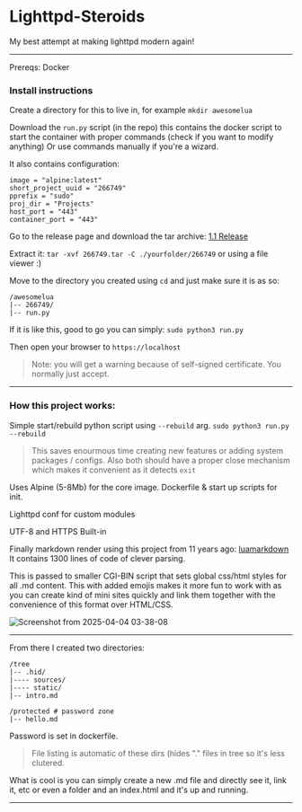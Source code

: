 # Lighttpd-Steroids
My best attempt at making lighttpd modern again!

---

Prereqs: Docker

### Install instructions

Create a directory for this to live in, for example `mkdir awesomelua`

Download the `run.py` script (in the repo) this contains the docker script to start the container with proper commands (check if you want to modify anything)
Or use commands manually if you're a wizard. 

It also contains configuration:
```
image = "alpine:latest" 
short_project_uuid = "266749"
pprefix = "sudo"
proj_dir = "Projects"
host_port = "443"
container_port = "443"
``` 

Go to the release page and download the tar archive: [1.1 Release](https://github.com/h8d13/Lighttpd-Steroids/releases/tag/1.1)

Extract it: `tar -xvf 266749.tar -C ./yourfolder/266749` or using a file viewer :)

Move to the directory you created using `cd` and just make sure it is as so:
```
/awesomelua
|-- 266749/
|-- run.py
```

If it is like this, good to go you can simply: `sudo python3 run.py`

Then open your browser to `https://localhost` 
> Note: you will get a warning because of self-signed certificate. 
> You normally just accept.

----

### How this project works:

Simple start/rebuild python script using `--rebuild` arg. 
`sudo python3 run.py --rebuild`

> This saves enourmous time creating new features or adding system packages / configs.
> Also both should have a proper close mechanism which makes it convenient as it detects `exit`  

Uses Alpine (5-8Mb) for the core image. 
Dockerfile & start up scripts for init.

Lighttpd conf for custom modules

UTF-8 and HTTPS Built-in 

Finally markdown render using this project from 11 years ago: [luamarkdown](https://github.com/speedata/luamarkdown/tree/master) It contains 1300 lines of code of clever parsing. 

This is passed to smaller CGI-BIN script that sets global css/html styles for all .md content. 
This with added emojis makes it more fun to work with as you can create kind of mini sites quickly and link them together with the convenience of this format over HTML/CSS. 

![Screenshot from 2025-04-04 03-38-08](https://github.com/user-attachments/assets/ce0faedf-46a0-43a5-b071-9e0b36fad881)

----

From there I created two directories:
```
/tree
|-- .hid/
|---- sources/
|---- static/
|-- intro.md

/protected # password zone
|-- hello.md
```
Password is set in dockerfile. 
> File listing is automatic of these dirs (hides "." files in tree so it's less clutered.

What is cool is you can simply create a new .md file and directly see it, link it, etc or even a folder and an index.html and it's up and running.

----

